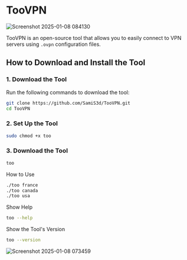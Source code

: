 # TooVPN
![Screenshot 2025-01-08 084130](https://github.com/user-attachments/assets/f5fbfd19-3f65-438e-9f3d-c8185b577d32)

TooVPN is an open-source tool that allows you to easily connect to VPN servers using `.ovpn` configuration files.

## **How to Download and Install the Tool**

### 1. **Download the Tool**
Run the following commands to download the tool:
```bash
git clone https://github.com/SamiS3d/TooVPN.git
cd TooVPN
```
### 2. **Set Up the Tool**
```bash
sudo chmod +x too
```
### 3. **Download the Tool**
```bash
too
```

How to Use
```bash
./too france
./too canada
./too usa
```

Show Help
```bash
too --help
```

Show the Tool's Version
```bash
too --version
```
![Screenshot 2025-01-08 073459](https://github.com/user-attachments/assets/396fd766-1975-46fb-b070-e0b2264dee06)

